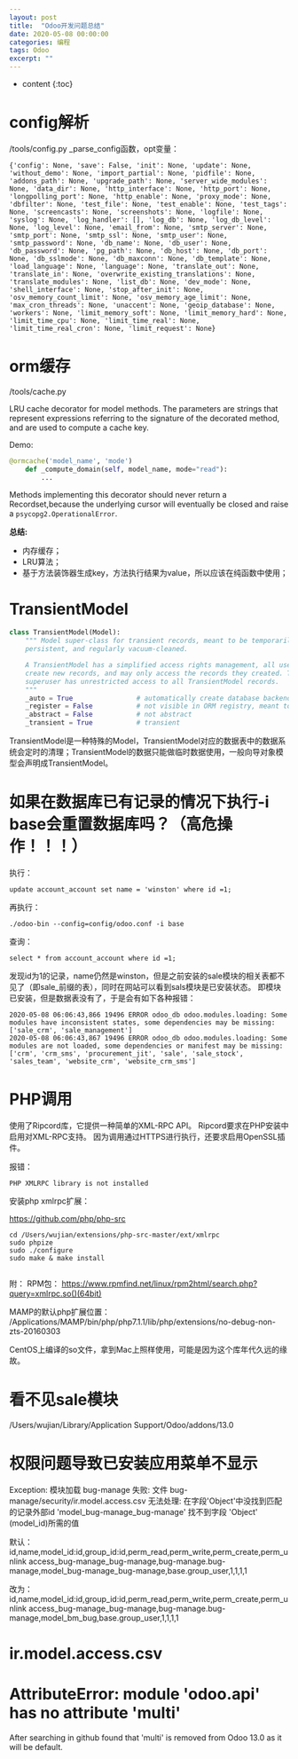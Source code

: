 ```yaml
---
layout: post
title:  "Odoo开发问题总结"
date: 2020-05-08 00:00:00
categories: 编程
tags: Odoo
excerpt: ""
---
```


* content
{:toc}




# config解析
/tools/config.py
_parse_config函数，opt变量：
```
{'config': None, 'save': False, 'init': None, 'update': None, 'without_demo': None, 'import_partial': None, 'pidfile': None, 'addons_path': None, 'upgrade_path': None, 'server_wide_modules': None, 'data_dir': None, 'http_interface': None, 'http_port': None, 'longpolling_port': None, 'http_enable': None, 'proxy_mode': None, 'dbfilter': None, 'test_file': None, 'test_enable': None, 'test_tags': None, 'screencasts': None, 'screenshots': None, 'logfile': None, 'syslog': None, 'log_handler': [], 'log_db': None, 'log_db_level': None, 'log_level': None, 'email_from': None, 'smtp_server': None, 'smtp_port': None, 'smtp_ssl': None, 'smtp_user': None, 'smtp_password': None, 'db_name': None, 'db_user': None, 'db_password': None, 'pg_path': None, 'db_host': None, 'db_port': None, 'db_sslmode': None, 'db_maxconn': None, 'db_template': None, 'load_language': None, 'language': None, 'translate_out': None, 'translate_in': None, 'overwrite_existing_translations': None, 'translate_modules': None, 'list_db': None, 'dev_mode': None, 'shell_interface': None, 'stop_after_init': None, 'osv_memory_count_limit': None, 'osv_memory_age_limit': None, 'max_cron_threads': None, 'unaccent': None, 'geoip_database': None, 'workers': None, 'limit_memory_soft': None, 'limit_memory_hard': None, 'limit_time_cpu': None, 'limit_time_real': None, 'limit_time_real_cron': None, 'limit_request': None}
```



# orm缓存
/tools/cache.py

LRU cache decorator for model methods.
The parameters are strings that represent expressions referring to the signature of the decorated method, and are used to compute a cache key.

Demo:
```python
@ormcache('model_name', 'mode')
	def _compute_domain(self, model_name, mode="read"):
		...
```
Methods implementing this decorator should never return a Recordset,because the underlying cursor will eventually be closed and raise a `psycopg2.OperationalError`.

**总结:**
* 内存缓存；
* LRU算法；
* 基于方法装饰器生成key，方法执行结果为value，所以应该在纯函数中使用；



# TransientModel
```python
class TransientModel(Model):
    """ Model super-class for transient records, meant to be temporarily
    persistent, and regularly vacuum-cleaned.

    A TransientModel has a simplified access rights management, all users can
    create new records, and may only access the records they created. The
    superuser has unrestricted access to all TransientModel records.
    """
    _auto = True                # automatically create database backend
    _register = False           # not visible in ORM registry, meant to be python-inherited only
    _abstract = False           # not abstract
    _transient = True           # transient
```
TransientModel是一种特殊的Model，TransientModel对应的数据表中的数据系统会定时的清理；TransientModel的数据只能做临时数据使用，一般向导对象模型会声明成TransientModel。




# 如果在数据库已有记录的情况下执行-i base会重置数据库吗？（高危操作！！！）
执行：
```
update account_account set name = 'winston' where id =1;
```

再执行：
```
./odoo-bin --config=config/odoo.conf -i base
```

查询：
```
select * from account_account where id =1;
```
发现id为1的记录，name仍然是winston，但是之前安装的sale模块的相关表都不见了（即sale_前缀的表），同时在网站可以看到sals模块是已安装状态。
即模块已安装，但是数据表没有了，于是会有如下各种报错：
```
2020-05-08 06:06:43,866 19496 ERROR odoo_db odoo.modules.loading: Some modules have inconsistent states, some dependencies may be missing: ['sale_crm', 'sale_management']
2020-05-08 06:06:43,867 19496 ERROR odoo_db odoo.modules.loading: Some modules are not loaded, some dependencies or manifest may be missing: ['crm', 'crm_sms', 'procurement_jit', 'sale', 'sale_stock', 'sales_team', 'website_crm', 'website_crm_sms']
```


# PHP调用
使用了Ripcord库，它提供一种简单的XML-RPC API。 Ripcord要求在PHP安装中启用对XML-RPC支持。
因为调用通过HTTPS进行执行，还要求启用OpenSSL插件。

报错：
```
PHP XMLRPC library is not installed
```

安装php xmlrpc扩展：

https://github.com/php/php-src
```
cd /Users/wujian/extensions/php-src-master/ext/xmlrpc
sudo phpize
sudo ./configure
sudo make & make install 


```


附：
RPM包：
https://www.rpmfind.net/linux/rpm2html/search.php?query=xmlrpc.so()(64bit)

MAMP的默认php扩展位置：
/Applications/MAMP/bin/php/php7.1.1/lib/php/extensions/no-debug-non-zts-20160303



CentOS上编译的so文件，拿到Mac上照样使用，可能是因为这个库年代久远的缘故。



# 看不见sale模块
/Users/wujian/Library/Application Support/Odoo/addons/13.0


# 权限问题导致已安装应用菜单不显示
Exception: 模块加载 bug-manage 失败: 文件 bug-manage/security/ir.model.access.csv 无法处理:
 在字段'Object'中没找到匹配的记录外部id 'model_bug-manage_bug-manage'
找不到字段 'Object' (model_id)所需的值

默认：
id,name,model_id:id,group_id:id,perm_read,perm_write,perm_create,perm_unlink
access_bug-manage_bug-manage,bug-manage.bug-manage,model_bug-manage_bug-manage,base.group_user,1,1,1,1

改为：
id,name,model_id:id,group_id:id,perm_read,perm_write,perm_create,perm_unlink
access_bug-manage_bug-manage,bug-manage.bug-manage,model_bm_bug,base.group_user,1,1,1,1


# ir.model.access.csv


# AttributeError: module 'odoo.api' has no attribute 'multi'
After searching in github found that 'multi' is removed from Odoo 13.0 as it will be default.














